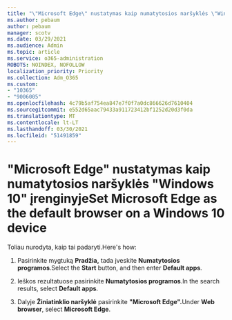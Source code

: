 ```yaml
---
title: "\"Microsoft Edge\" nustatymas kaip numatytosios naršyklės \"Windows 10\" įrenginyje"
ms.author: pebaum
author: pebaum
manager: scotv
ms.date: 03/29/2021
ms.audience: Admin
ms.topic: article
ms.service: o365-administration
ROBOTS: NOINDEX, NOFOLLOW
localization_priority: Priority
ms.collection: Adm_O365
ms.custom:
- "10365"
- "9006005"
ms.openlocfilehash: 4c79b5af754ea847e7f0f7a0dc866626d7610404
ms.sourcegitcommit: e552d65aac79433a911723412bf1252d20d3f0da
ms.translationtype: MT
ms.contentlocale: lt-LT
ms.lasthandoff: 03/30/2021
ms.locfileid: "51491859"
---
```

# <a name="set-microsoft-edge-as-the-default-browser-on-a-windows-10-device"></a><span data-ttu-id="25703-102">"Microsoft Edge" nustatymas kaip numatytosios naršyklės "Windows 10" įrenginyje</span><span class="sxs-lookup"><span data-stu-id="25703-102">Set Microsoft Edge as the default browser on a Windows 10 device</span></span>

<span data-ttu-id="25703-103">Toliau nurodyta, kaip tai padaryti.</span><span class="sxs-lookup"><span data-stu-id="25703-103">Here's how:</span></span>

1. <span data-ttu-id="25703-104">Pasirinkite mygtuką **Pradžia,** tada įveskite **Numatytosios programos**.</span><span class="sxs-lookup"><span data-stu-id="25703-104">Select the **Start** button, and then enter **Default apps**.</span></span>

1. <span data-ttu-id="25703-105">Ieškos rezultatuose pasirinkite **Numatytosios programos**.</span><span class="sxs-lookup"><span data-stu-id="25703-105">In the search results, select **Default apps**.</span></span>

1. <span data-ttu-id="25703-106">Dalyje **Žiniatinklio naršyklė** pasirinkite **"Microsoft Edge".**</span><span class="sxs-lookup"><span data-stu-id="25703-106">Under **Web browser**, select **Microsoft Edge**.</span></span>
